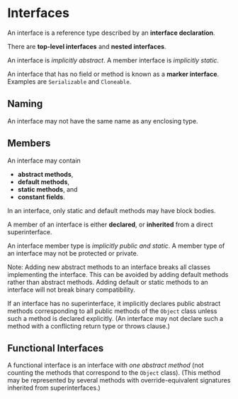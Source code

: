 
Interfaces
==========

An interface is a reference type described by an __interface declaration__.

There are __top-level interfaces__ and __nested interfaces__.

An interface is *implicitly abstract*. A member interface is *implicitly static*.

An interface that has no field or method is known as a __marker interface__. Examples are `Serializable` and `Cloneable`.


Naming
------

An interface may not have the same name as any enclosing type.


Members
-------

An interface may contain

* __abstract methods__,
* __default methods__,
* __static methods__, and
* __constant fields__.

In an interface, only static and default methods may have block bodies.

A member of an interface is either __declared__, or __inherited__ from a direct superinterface. 

An interface member type is *implicitly public and static*. A member type of an interface may not be protected or private.

Note: Adding new abstract methods to an interface breaks all classes implementing the interface. This can be avoided by adding default methods rather than abstract methods. Adding default or static methods to an interface will not break binary compatibility.

If an interface has no superinterface, it implicitly declares public abstract methods corresponding to all public methods of the `Object` class unless such a method is declared explicitly. (An interface may not declare such a method with a conflicting return type or throws clause.)


Functional Interfaces
---------------------

A functional interface is an interface with *one abstract method* (not counting the methods that correspond to the `Object` class). (This method may be represented by several methods with override-equivalent signatures inherited from superinterfaces.)
